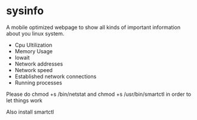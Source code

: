sysinfo
=======

A mobile optimized webpage to show all kinds of important information about you linux system.

- Cpu Ultilization
- Memory Usage
- Iowait
- Network addresses
- Network speed
- Established network connections
- Running processes

Please do chmod +s /bin/netstat and chmod +s /usr/bin/smartctl in order to let things work

Also install smartctl